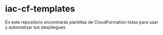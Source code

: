 # iac-cf-templates
En este repositorio encontrarás plantillas de CloudFormation listas para usar y automatizar tus despliegues.

